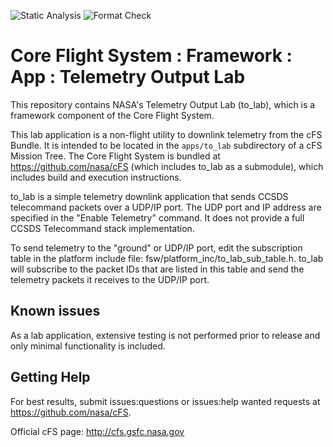 ![Static Analysis](https://github.com/nasa/to_lab/workflows/Static%20Analysis/badge.svg)
![Format Check](https://github.com/nasa/to_lab/workflows/Format%20Check/badge.svg)

# Core Flight System : Framework : App : Telemetry Output Lab

This repository contains NASA's Telemetry Output Lab (to_lab), which is a framework component of the Core Flight System.

This lab application is a non-flight utility to downlink telemetry from the cFS Bundle. It is intended to be located in the `apps/to_lab` subdirectory of a cFS Mission Tree. The Core Flight System is bundled at <https://github.com/nasa/cFS> (which includes to_lab as a submodule), which includes build and execution instructions.

to_lab is a simple telemetry downlink application that sends CCSDS telecommand packets over a UDP/IP port. The UDP port and IP address are specified in the "Enable Telemetry" command. It does not provide a full CCSDS Telecommand stack implementation.

To send telemetry to the "ground" or UDP/IP port, edit the subscription table in the platform include file: fsw/platform_inc/to_lab_sub_table.h. to_lab will subscribe to the packet IDs that are listed in this table and send the telemetry packets it receives to the UDP/IP port.

## Known issues

As a lab application, extensive testing is not performed prior to release and only minimal functionality is included.

## Getting Help

For best results, submit issues:questions or issues:help wanted requests at <https://github.com/nasa/cFS>.

Official cFS page: <http://cfs.gsfc.nasa.gov>
